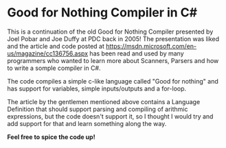 # Good for Nothing Compiler in C&#35;
This is a continuation of the old Good for Nothing Compiler presented by Joel Pobar and Joe Duffy at PDC back in 2005! 
The presentation was liked and the article and code posted at https://msdn.microsoft.com/en-us/magazine/cc136756.aspx
has been read and used by many programmers who wanted to learn more about Scanners, Parsers and how to write a somple
compiler in C#.

The code compiles a simple c-like language called "Good for nothing" and has support for variables, simple
inputs/outputs and a for-loop.

The article by the gentlemen mentioned above contains a Language Definition that should support parsing and 
compiling of arithmic expressions, but the code doesn't support it, so I thought I would try and add
support for that and learn something along the way. 

**Feel free to spice the code up!**
